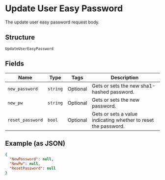 
# Update User Easy Password

The update user easy password request body.

## Structure

`UpdateUserEasyPassword`

## Fields

| Name | Type | Tags | Description |
|  --- | --- | --- | --- |
| `new_password` | `string` | Optional | Gets or sets the new sha1-hashed password. |
| `new_pw` | `string` | Optional | Gets or sets the new password. |
| `reset_password` | `bool` | Optional | Gets or sets a value indicating whether to reset the password. |

## Example (as JSON)

```json
{
  "NewPassword": null,
  "NewPw": null,
  "ResetPassword": null
}
```


